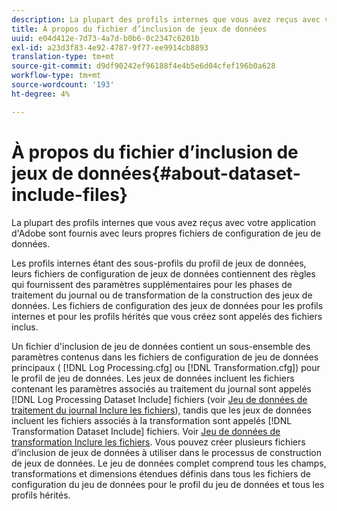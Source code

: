 ```yaml
---
description: La plupart des profils internes que vous avez reçus avec votre application d'Adobe sont fournis avec leurs propres fichiers de configuration de jeu de données.
title: À propos du fichier d’inclusion de jeux de données
uuid: e04d412e-7d73-4a7d-b0b6-0c2347c6201b
exl-id: a23d3f83-4e92-4787-9f77-ee9914cb8893
translation-type: tm+mt
source-git-commit: d9df90242ef96188f4e4b5e6d04cfef196b0a628
workflow-type: tm+mt
source-wordcount: '193'
ht-degree: 4%

---
```


# À propos du fichier d’inclusion de jeux de données{#about-dataset-include-files}

La plupart des profils internes que vous avez reçus avec votre application d&#39;Adobe sont fournis avec leurs propres fichiers de configuration de jeu de données.

Les profils internes étant des sous-profils du profil de jeux de données, leurs fichiers de configuration de jeux de données contiennent des règles qui fournissent des paramètres supplémentaires pour les phases de traitement du journal ou de transformation de la construction des jeux de données. Les fichiers de configuration des jeux de données pour les profils internes et pour les profils hérités que vous créez sont appelés des fichiers inclus.

Un fichier d&#39;inclusion de jeu de données contient un sous-ensemble des paramètres contenus dans les fichiers de configuration de jeu de données principaux ( [!DNL Log Processing.cfg] ou [!DNL Transformation.cfg]) pour le profil de jeu de données. Les jeux de données incluent les fichiers contenant les paramètres associés au traitement du journal sont appelés [!DNL Log Processing Dataset Include] fichiers (voir [Jeu de données de traitement du journal Inclure les fichiers](../../../home/c-dataset-const-proc/c-dataset-inc-files/c-types-dataset-inc-files/c-log-proc-dataset-inc-files/c-log-proc-dataset-inc-files.md#concept-999475a22519432e98844622ca95b6ab)), tandis que les jeux de données incluent les fichiers associés à la transformation sont appelés [!DNL Transformation Dataset Include] fichiers. Voir [Jeu de données de transformation Inclure les fichiers](../../../home/c-dataset-const-proc/c-dataset-inc-files/c-types-dataset-inc-files/c-trans-dataset-inc-files.md#concept-c64aa78ed9ce40b8a0f4932c82ff5ace). Vous pouvez créer plusieurs fichiers d’inclusion de jeux de données à utiliser dans le processus de construction de jeux de données. Le jeu de données complet comprend tous les champs, transformations et dimensions étendues définis dans tous les fichiers de configuration du jeu de données pour le profil du jeu de données et tous les profils hérités.
